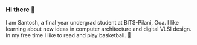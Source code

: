 ### Hi there 👋

<!--
**SantoshSrivatsan24/SantoshSrivatsan24** is a ✨ _special_ ✨ repository because its `README.md` (this file) appears on your GitHub profile. -->

I am Santosh, a final year undergrad student at BITS-Pilani, Goa. I like learning about new ideas in computer architecture and digital VLSI design. 
In my free time I like to read and play basketball. :basketball:



